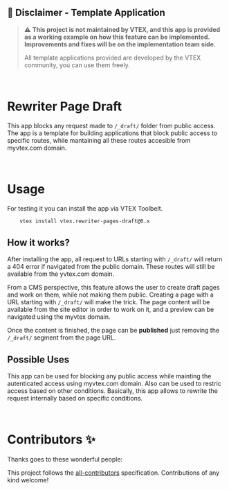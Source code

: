 ## 🚨 Disclaimer - Template Application
>:warning: **This project is not maintained by VTEX, and this app is provided as a working example on how this feature can be implemented. Improvements and fixes will be on the implementation team side.**
>
>All template applications provided are developed by the VTEX community, you can use them freely.

&nbsp;
# Rewriter Page Draft
This app blocks any request made to `/_draft/` folder from public access. The app is a template for building applications that block public access to specific routes, while mantaining all these routes accesible from myvtex.com domain.

&nbsp;
# Usage
For testing it you can install the app via VTEX Toolbelt. 

```bash
    vtex install vtex.rewriter-pages-draft@0.x
```

## How it works?
After installing the app, all request to URLs starting with `/_draft/` will return a 404 error if navigated from the public domain. These routes will still be available from the yvtex.com domain.

From a CMS perspective, this feature allows the user to create draft pages and work on them, while not making them public. Creating a page with a URL starting with `/_draft/` will make the trick. The page content will be available from the site editor in order to work on it, and a preview can be navigated using the myvtex domain.

Once the content is finished, the page can be **published** just removing the `/_draft/` segment from the page URL.

## Possible Uses
This app can be used for blocking any public access while mainting the autenticated access using myvtex.com domain. Also can be used to restric access based on other conditions. Basically, this app allows to rewrite the request internally based on specific conditions.


<!-- DOCS-IGNORE:start -->

&nbsp;
# Contributors ✨

Thanks goes to these wonderful people:

<!-- ALL-CONTRIBUTORS-LIST:START - Do not remove or modify this section -->
<!-- prettier-ignore-start -->
<!-- markdownlint-disable -->
<!-- markdownlint-enable -->
<!-- prettier-ignore-end -->
<!-- ALL-CONTRIBUTORS-LIST:END -->

This project follows the [all-contributors](https://github.com/all-contributors/all-contributors) specification. Contributions of any kind welcome!

<!-- DOCS-IGNORE:end -->
